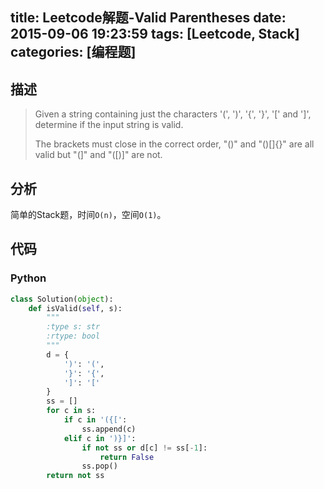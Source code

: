 title: Leetcode解题-Valid Parentheses
date: 2015-09-06 19:23:59
tags: [Leetcode, Stack]
categories: [编程题]
---

## 描述
> Given a string containing just the characters '(', ')', '{', '}', '[' and ']', determine if the input string is valid.
>
> The brackets must close in the correct order, "()" and "()[]{}" are all valid but "(]" and "([)]" are not.

## 分析
简单的Stack题，时间`O(n)`，空间`O(1)`。

## 代码
### Python
```python
class Solution(object):
    def isValid(self, s):
        """
        :type s: str
        :rtype: bool
        """
        d = {
            ')': '(',
            '}': '{',
            ']': '['
        }
        ss = []
        for c in s:
            if c in '({[':
                ss.append(c)
            elif c in ')}]':
                if not ss or d[c] != ss[-1]:
                    return False
                ss.pop()
        return not ss
```
